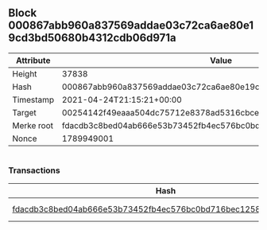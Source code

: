 ## Block 000867abb960a837569addae03c72ca6ae80e19cd3bd50680b4312cdb06d971a

Attribute | Value
--- | ---
Height | 37838
Hash | 000867abb960a837569addae03c72ca6ae80e19cd3bd50680b4312cdb06d971a
Timestamp | 2021-04-24T21:15:21+00:00
Target | 00254142f49eaaa504dc75712e8378ad5316cbcead634704b3734b6271167cc4
Merke root | fdacdb3c8bed04ab666e53b73452fb4ec576bc0bd716bec1258fddc51faec1c7
Nonce | 1789949001

```

```

### Transactions

Hash | Amount
--- | ---
[fdacdb3c8bed04ab666e53b73452fb4ec576bc0bd716bec1258fddc51faec1c7](fdacdb3c8bed04ab666e53b73452fb4ec576bc0bd716bec1258fddc51faec1c7.md) | 10.00000000 SKEPTI 
